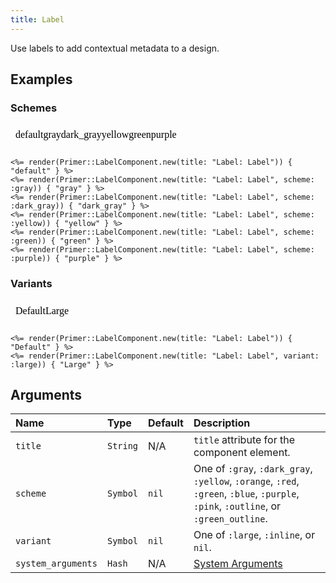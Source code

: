 ```yaml
---
title: Label
---
```


Use labels to add contextual metadata to a design.

## Examples

### Schemes

<iframe style="width: 100%; border: 0px; height: 40px;" srcdoc="<html><head><link href='https://unpkg.com/@primer/css/dist/primer.css' rel='stylesheet'></head><body><span title='Label: Label' class='Label bg-blue'>default</span><span title='Label: Label' class='Label '>gray</span><span title='Label: Label' class='Label '>dark_gray</span><span title='Label: Label' class='Label '>yellow</span><span title='Label: Label' class='Label '>green</span><span title='Label: Label' class='Label '>purple</span></body></html>"></iframe>

```erb
<%= render(Primer::LabelComponent.new(title: "Label: Label")) { "default" } %>
<%= render(Primer::LabelComponent.new(title: "Label: Label", scheme: :gray)) { "gray" } %>
<%= render(Primer::LabelComponent.new(title: "Label: Label", scheme: :dark_gray)) { "dark_gray" } %>
<%= render(Primer::LabelComponent.new(title: "Label: Label", scheme: :yellow)) { "yellow" } %>
<%= render(Primer::LabelComponent.new(title: "Label: Label", scheme: :green)) { "green" } %>
<%= render(Primer::LabelComponent.new(title: "Label: Label", scheme: :purple)) { "purple" } %>
```

### Variants

<iframe style="width: 100%; border: 0px; height: 40px;" srcdoc="<html><head><link href='https://unpkg.com/@primer/css/dist/primer.css' rel='stylesheet'></head><body><span title='Label: Label' class='Label bg-blue'>Default</span><span title='Label: Label' class='Label Label--large bg-blue'>Large</span></body></html>"></iframe>

```erb
<%= render(Primer::LabelComponent.new(title: "Label: Label")) { "Default" } %>
<%= render(Primer::LabelComponent.new(title: "Label: Label", variant: :large)) { "Large" } %>
```

## Arguments

| Name | Type | Default | Description |
| :- | :- | :- | :- |
| `title` | `String` | N/A | `title` attribute for the component element. |
| `scheme` | `Symbol` | `nil` | One of `:gray`, `:dark_gray`, `:yellow`, `:orange`, `:red`, `:green`, `:blue`, `:purple`, `:pink`, `:outline`, or `:green_outline`. |
| `variant` | `Symbol` | `nil` | One of `:large`, `:inline`, or `nil`. |
| `system_arguments` | `Hash` | N/A | [System Arguments](/system-arguments) |
